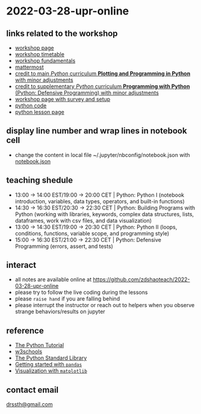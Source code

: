 # 2022-03-28-upr-online


## links related to the workshop

- [workshop page](https://indico.cern.ch/event/1112526/)
- [workshop timetable](https://indico.cern.ch/event/1112526/timetable/)
- [workshop  fundamentals](https://indico.cern.ch/event/1112526/sessions/425320/attachments/2415900/4133998/SoftwareCarpentries-Mar2022.pdf)
- [mattermost](https://mattermost.web.cern.ch/awesome-ws/channels/town-square)
- [credit to main *Python* curriculum **Plotting and Programming in Python** with minor adjustments](https://swcarpentry.github.io/python-novice-gapminder/)
- [credit to supplementary *Python* curriculum **Programming with Python** (Python: Defensive Programming) with minor adjustments](https://swcarpentry.github.io/python-novice-inflammation/)
- [workshop page with survey and setup](https://czirion.github.io/2022-03-28-upr-online/)
- [python code](https://github.com/zdshaoteach/2022-03-28-upr-online)
- [python lesson page](https://zdshaoteach.github.io/)


## display line number and wrap lines in notebook cell

- change the content in local file ~/.jupyter/nbconfig/notebook.json with [notebook.json](notebook.json)

## teaching shedule

- 13:00 → 14:00 EST/19:00 → 20:00 CET | Python: Python I (notebook introduction, variables, data types, operators, and built-in functions)
- 14:30 → 16:30 EST/20:30 → 22:30 CET | Python: Building Programs with Python (working with libraries, keywords, complex data structures, lists, dataframes, work with csv files, and data visualization)
- 13:00 → 14:30 EST/19:00 → 20:30 CET | Python: Python II (loops, conditions, functions, variable scope, and programming style)
- 15:00 → 16:30 EST/21:00 → 22:30 CET | Python: Defensive Programming (errors, assert, and tests)


## interact

- all notes are available online at https://github.com/zdshaoteach/2022-03-28-upr-online
- please try to follow the live coding during the lessons
- please `raise hand` if you are falling behind
- please interrupt the instructor or reach out to helpers when you observe strange behaviors/results on jupyter

## reference

- [The Python Tutorial](https://docs.python.org/3/tutorial/)
- [w3schools](https://www.w3schools.com/python/default.asp)
- [The Python Standard Library](https://docs.python.org/3/library/index.html)
- [Getting started with `pandas`](https://pandas.pydata.org/docs/getting_started/index.html#getting-started)
- [Visualization with `matplotlib`](https://matplotlib.org/stable/tutorials/index)

## contact email
[drssth@gmail.com](mailto:drssth@gmail.com)